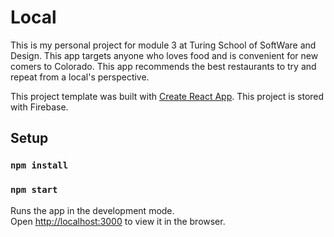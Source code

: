 # Local

This is my personal project for module 3 at Turing School of SoftWare and Design. This app targets anyone who loves
food and is convenient for new comers to Colorado. This app recommends the best restaurants to try and repeat from a local's
perspective.

This project template was built with [Create React App](https://github.com/facebookincubator/create-react-app).
This project is stored with Firebase.


## Setup

### `npm install`
### `npm start`
Runs the app in the development mode.<br>
Open [http://localhost:3000](http://localhost:3000) to view it in the browser.
